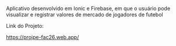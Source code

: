 Aplicativo desenvolvido em Ionic e Firebase, em que o usuário pode visualizar e registrar valores de mercado de jogadores de futebol

Link do Projeto:

https://projpe-fac26.web.app/

